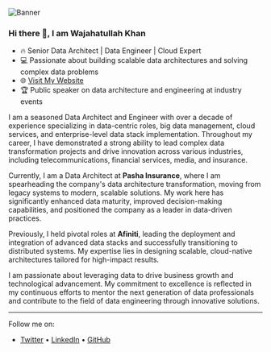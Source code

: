 ![Banner](https://wajahat.tech/wp-content/uploads/2024/10/IMG-20241029-WA0009-e1730357664959.jpg)

### Hi there 👋, I am Wajahatullah Khan

- 🔥 Senior Data Architect | Data Engineer | Cloud Expert
- 💻 Passionate about building scalable data architectures and solving complex data problems
- 🌐 [Visit My Website](https://wajahat.tech)
- 🏆 Public speaker on data architecture and engineering at industry events

I am a seasoned Data Architect and Engineer with over a decade of experience specializing in data-centric roles, big data management, cloud services, and enterprise-level data stack implementation. Throughout my career, I have demonstrated a strong ability to lead complex data transformation projects and drive innovation across various industries, including telecommunications, financial services, media, and insurance.

Currently, I am a Data Architect at **Pasha Insurance**, where I am spearheading the company's data architecture transformation, moving from legacy systems to modern, scalable solutions. My work here has significantly enhanced data maturity, improved decision-making capabilities, and positioned the company as a leader in data-driven practices.

Previously, I held pivotal roles at **Afiniti**, leading the deployment and integration of advanced data stacks and successfully transitioning to distributed systems. My expertise lies in designing scalable, cloud-native architectures tailored for high-impact results.

I am passionate about leveraging data to drive business growth and technological advancement. My commitment to excellence is reflected in my continuous efforts to mentor the next generation of data professionals and contribute to the field of data engineering through innovative solutions.

---

Follow me on:
- [Twitter](https://twitter.com/Wajahat_afshar) • [LinkedIn](https://linkedin.com/in/wajahatullah) • [GitHub](https://github.com/wajahatuk)
